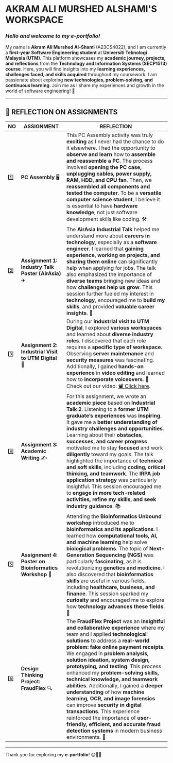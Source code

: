 # **AKRAM ALI MURSHED ALSHAMI'S WORKSPACE**

### *Hello and welcome to my **e-portfolio**!*  

 My name is **Akram Ali Murshed Al-Shami** (A23CS4022), and I am currently a **first-year Software Engineering student** at **Universiti Teknologi Malaysia (UTM)**. This platform showcases my **academic journey, projects, and reflections** from the **Technology and Information Systems (SECP1513) course**. Here, you will find insights into my **learning experiences, challenges faced, and skills acquired** throughout my coursework. I am passionate about exploring **new technologies, problem-solving, and continuous learning**. Join me as I share my experiences and growth in the world of software engineering! 🚀  

---

## **📌 REFLECTION ON ASSIGNMENTS**

| **NO** | **ASSIGNMENT**                                         | **REFLECTION**                                                                                                                                                                                                                                                                                                                                                                                                                                                                                                                                                                                                                                                                                                          |
| ------ | ------------------------------------------------------ | ----------------------------------------------------------------------------------------------------------------------------------------------------------------------------------------------------------------------------------------------------------------------------------------------------------------------------------------------------------------------------------------------------------------------------------------------------------------------------------------------------------------------------------------------------------------------------------------------------------------------------------------------------------------------------------------------------------------------- |
| 1️⃣    | **PC Assembly** 🖥️                                    | This PC Assembly activity was truly **exciting** as I never had the chance to do it elsewhere. I had the opportunity to **observe and learn** how to **assemble and reassemble a PC**. The process involved **opening the PC case, unplugging cables, power supply, RAM, HDD, and CPU fan**. Then, we **reassembled all components and tested the computer**. To be a **versatile computer science student**, I believe it is essential to have **hardware knowledge**, not just software development skills like coding. 🛠️                                                                                                                                                                                           |
| 2️⃣    | **Assignment 1: Industry Talk Poster (AirAsia)** ✈️    | The **AirAsia Industrial Talk** helped me understand more about **careers in technology**, especially as a **software engineer**. I learned that **gaining experience, working on projects, and sharing them online** can significantly help when applying for jobs. The talk also emphasized the importance of **diverse teams** bringing new ideas and how **challenges help us grow**. This session further fueled my interest in **technology**, encouraged me to **build my skills**, and provided **valuable career insights**. 🎯                                                                                                                                                                                |
| 3️⃣    | **Assignment 2: Industrial Visit to UTM Digital** 🏢   | During our **industrial visit to UTM Digital**, I explored **various workspaces** and learned about **diverse industry roles**. I discovered that each role requires a **specific type of workspace**. Observing **server maintenance** and **security measures** was fascinating. Additionally, I gained **hands-on experience** in **video editing** and learned how to **incorporate voiceovers**. 🎥 Check out our video: [📽️ Click here](https://drive.google.com/file/d/16e-4s8oS3m-T83Bf8ghRgzRGtLzlEAS2/view?usp=drivesdk).                                                                                                                                                                                    |
| 4️⃣    | **Assignment 3: Academic Writing** ✍️                  | For this assignment, we wrote an **academic piece** based on **Industrial Talk 2**. Listening to a **former UTM graduate’s experiences** was **inspiring**. It gave me a **better understanding of industry challenges and opportunities**. Learning about their **obstacles, successes, and career progress** motivated me to stay **focused** and work **diligently** toward my goals. The talk highlighted the importance of **technical and soft skills**, including **coding, critical thinking, and teamwork**. The **IRPA job application strategy** was particularly insightful. This session encouraged me to **engage in more tech-related activities, refine my skills, and seek industry guidance**. 📚     |
| 5️⃣    | **Assignment 4: Poster on Bioinformatics Workshop** 🧬 | Attending the **Bioinformatics Unbound workshop** introduced me to **bioinformatics and its applications**. I learned how **computational tools, AI, and machine learning** help solve **biological problems**. The topic of **Next-Generation Sequencing (NGS)** was particularly **fascinating**, as it is revolutionizing **genetics and medicine**. I also discovered that **bioinformatics skills** are useful in various fields, including **healthcare, business, and finance**. This session sparked my **curiosity** and encouraged me to explore how **technology advances these fields**. 🔬                                                                                                                 |
| 6️⃣    | **Design Thinking Project: FraudFlex** 🔍              | The **FraudFlex Project** was an **insightful and collaborative experience** where my team and I applied **technological solutions** to address a **real-world problem: fake online payment receipts**. We engaged in **problem analysis, solution ideation, system design, prototyping, and testing**. This process enhanced my **problem-solving skills, technical knowledge, and teamwork abilities**. Additionally, I gained a **deeper understanding** of how **machine learning, OCR, and image forensics** can improve **security in digital transactions**. This experience reinforced the importance of **user-friendly, efficient, and accurate fraud detection systems** in modern business environments. 🚀 |

---

Thank you for exploring my **e-portfolio**! 😊📖✨

